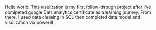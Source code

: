 Hello world!
This visulization is my first follow-through project after i've comlpeted google Data analytics certificate as a learning journey. From there, I used data cleaning in SQL then completed data model and visulization via powerBI
